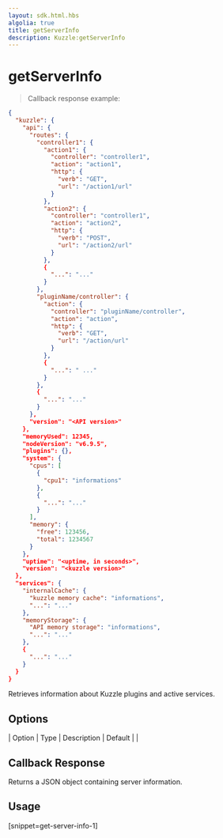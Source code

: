 ```yaml
---
layout: sdk.html.hbs
algolia: true
title: getServerInfo
description: Kuzzle:getServerInfo
---
```


  

# getServerInfo
> Callback response example:

```json
{
  "kuzzle": {
    "api": {
      "routes": {
        "controller1": {
          "action1": {
            "controller": "controller1",
            "action": "action1",
            "http": {
              "verb": "GET",
              "url": "/action1/url"
            }
          },
          "action2": {
            "controller": "controller1",
            "action": "action2",
            "http": {
              "verb": "POST",
              "url": "/action2/url"
            }
          },
          {
            "...": "..."
          }
        },
        "pluginName/controller": {
          "action": {
            "controller": "pluginName/controller",
            "action": "action",
            "http": {
              "verb": "GET",
              "url": "/action/url"
            }
          },
          {
            "...": " ..."
          }
        },
        {
          "...": "..."
        }
      },
      "version": "<API version>"
    },
    "memoryUsed": 12345,
    "nodeVersion": "v6.9.5",
    "plugins": {},
    "system": {
      "cpus": [
        {
          "cpu1": "informations"
        },
        {
          "...": "..."
        }
      ],
      "memory": {
        "free": 123456,
        "total": 1234567
      }
    },
    "uptime": "<uptime, in seconds>",
    "version": "<kuzzle version>"
  },
  "services": {
    "internalCache": {
      "kuzzle memory cache": "informations",
      "...": "..."
    },
    "memoryStorage": {
      "API memory storage": "informations",
      "...": "..."
    },
    {
      "...": "..."
    }
  }
}
```

Retrieves information about Kuzzle plugins and active services.


## Options

| Option | Type | Description | Default |
|
## Callback Response

Returns a JSON object containing server information.

## Usage

[snippet=get-server-info-1]
